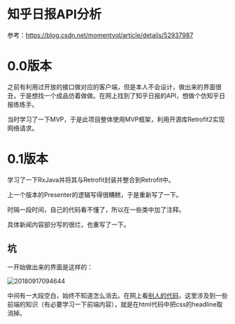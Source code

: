 # 知乎日报API分析

参考：https://blog.csdn.net/momentyol/article/details/52937987

# 0.0版本

之前有利用过开放的接口做对应的客户端，但是本人不会设计，做出来的界面很丑，于是想找一个成品仿着做做。在网上找到了知乎日报的API，想做个仿知乎日报练练手。

当时学习了一下MVP，于是此项目整体使用MVP框架，利用开源库Retrofit2实现网络请求。

# 0.1版本

学习了一下RxJava并将其与Retrofit封装并整合到Retrofit中。

上一个版本的Presenter的逻辑写得很糟糕，于是重新写了一下。

时隔一段时间，自己的代码看不懂了，所以在一些类中加了注释。

具体新闻内容部分写的很烂，也重写了一下。

## 坑

一开始做出来的界面是这样的：

![20180917094644](http://111.230.96.19:8081/image/20190314231948.png)

中间有一大段空白，始终不知道怎么消去。在网上看[别人的代码](https://github.com/yiyibb/Zhihu)，这里涉及到一些前端的知识（有必要学习一下前端内容），就是在html代码中把css的headline取消掉。





